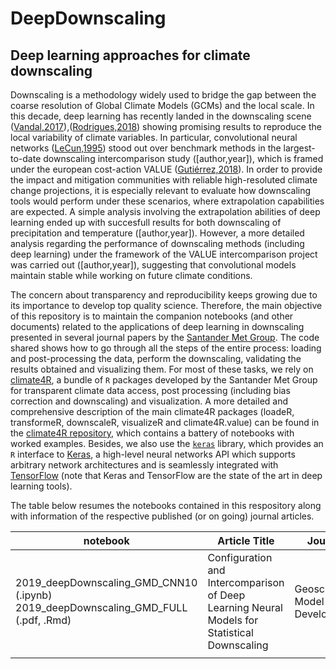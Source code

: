 # DeepDownscaling
## Deep learning approaches for climate downscaling 
Downscaling is a methodology widely used to bridge the gap between the coarse resolution of Global Climate Models (GCMs) and the local scale. In this decade, deep learning has recently landed in the downscaling scene ([Vandal,2017](http://delivery.acm.org/10.1145/3100000/3098004/p1663-vandal.pdf?ip=193.144.210.92&id=3098004&acc=ACTIVE%20SERVICE&key=DD1EC5BCF38B3699%2E7E2EC88036375C9D%2E4D4702B0C3E38B35%2E4D4702B0C3E38B35&__acm__=1568215237_3e6de1805cae418d3adc967d411aeb3a)),([Rodrigues,2018](https://ieeexplore.ieee.org/stamp/stamp.jsp?tp=&arnumber=8588749)) showing promising results to reproduce the local variability of climate variables. In particular, convolutional neural networks ([LeCun,1995](https://www.researchgate.net/profile/Yann_Lecun/publication/2453996_Convolutional_Networks_for_Images_Speech_and_Time-Series/links/0deec519dfa2325502000000.pdf)) stood out over benchmark methods in the largest-to-date downscaling intercomparison study ([author,year]), which is framed under the european cost-action VALUE ([Gutiérrez,2018](https://rmets.onlinelibrary.wiley.com/doi/epdf/10.1002/joc.5462)). In order to provide the impact and mitigation communities with reliable high-resoluted climate change projections, it is especially relevant to evaluate how downscaling tools would perform under these scenarios, where extrapolation capabilities are expected. A simple analysis involving the extrapolation abilities of deep learning ended up with succesfull results for both downscaling of precipitation and temperature ([author,year]). However, a more detailed analysis regarding the performance of downscaling methods (including deep learning) under the framework of the VALUE intercomparison project was carried out ([author,year]), suggesting that convolutional models maintain stable while working on future climate conditions.

The concern about transparency and reproducibility keeps growing due to its importance to develop top quality science. Therefore, the main objective of this repository is to maintain the companion notebooks (and other documents) related to the applications of deep learning in downscaling presented in several journal papers by the [Santander Met Group](http://www.meteo.unican.es/en/view/publications). The code shared shows how to go through all the steps of the entire process: loading and post-processing the data, perform the downscaling, validating the results obtained and visualizing them. For most of these tasks, we rely on [climate4R](http://www.meteo.unican.es/climate4R), a bundle of `R` packages developed by the Santander Met Group for transparent climate data access, post processing (including bias correction and downscaling) and visualization. A more detailed and comprehensive description of the main climate4R packages (loadeR, transformeR, downscaleR, visualizeR and climate4R.value) can be found in the [climate4R repository](https://github.com/SantanderMetGroup/notebooks), which contains a battery of notebooks with worked examples. Besides, we also use the [`keras`](https://cran.r-project.org/web/packages/keras/index.html) library, which provides an `R` interface to [Keras](https://keras.io), a high-level neural networks API which supports arbitrary network architectures and is seamlessly integrated with [TensorFlow](https://www.tensorflow.org/) (note that Keras and TensorFlow are the state of the art in deep learning tools).

The table below resumes the notebooks contained in this respository along with information of the respective published (or on going) journal articles.
 
| notebook  | Article Title | Journal | DOI  	
|---|---|---|---
| 2019_deepDownscaling_GMD_CNN10 (.ipynb)                    2019_deepDownscaling_GMD_FULL (.pdf, .Rmd)| Configuration and Intercomparison of Deep Learning Neural Models for Statistical Downscaling | Geoscientific Model Development |
|  |  |  |
